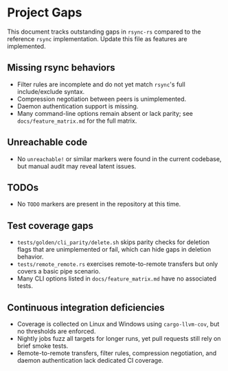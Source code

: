 # Project Gaps

This document tracks outstanding gaps in `rsync-rs` compared to the reference `rsync` implementation. Update this file as features are implemented.

## Missing rsync behaviors
- Filter rules are incomplete and do not yet match `rsync`'s full include/exclude syntax.
- Compression negotiation between peers is unimplemented.
- Daemon authentication support is missing.
- Many command-line options remain absent or lack parity; see `docs/feature_matrix.md` for the full matrix.

## Unreachable code
- No `unreachable!` or similar markers were found in the current codebase, but manual audit may reveal latent issues.

## TODOs
- No `TODO` markers are present in the repository at this time.

## Test coverage gaps
- `tests/golden/cli_parity/delete.sh` skips parity checks for deletion flags that are unimplemented or fail, which can hide gaps in deletion behavior.
- `tests/remote_remote.rs` exercises remote-to-remote transfers but only covers a basic pipe scenario.
- Many CLI options listed in `docs/feature_matrix.md` have no associated tests.

## Continuous integration deficiencies
- Coverage is collected on Linux and Windows using `cargo-llvm-cov`, but no thresholds are enforced.
- Nightly jobs fuzz all targets for longer runs, yet pull requests still rely on brief smoke tests.
- Remote-to-remote transfers, filter rules, compression negotiation, and daemon authentication lack dedicated CI coverage.
